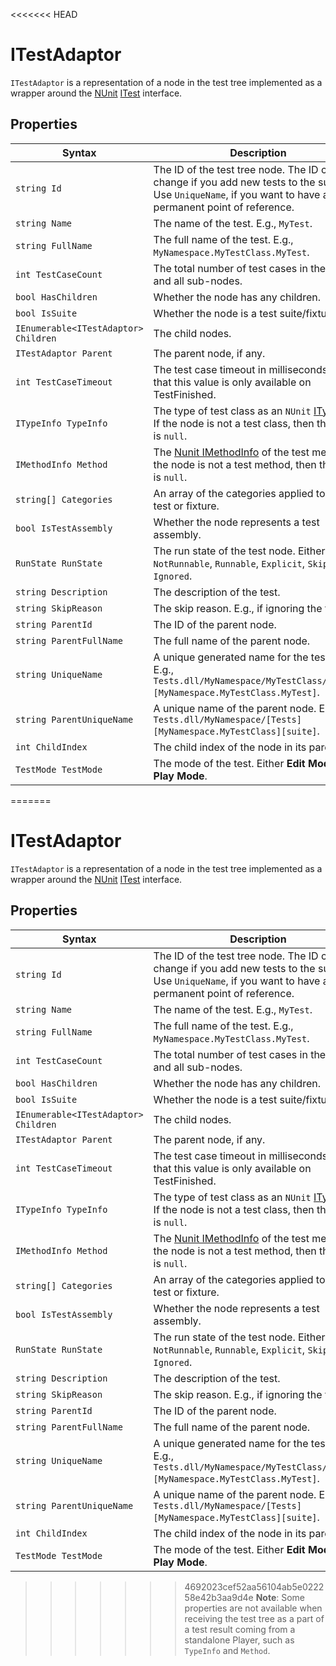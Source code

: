 <<<<<<< HEAD
# ITestAdaptor
`ITestAdaptor` is a representation of a node in the test tree implemented as a wrapper around the [NUnit](http://www.nunit.org/) [ITest](https://github.com/nunit/nunit/blob/master/src/NUnitFramework/framework/Interfaces/ITest.cs) interface.

## Properties

| Syntax     | Description                                                  |
| ---------- | ------------------------------------------------------------ |
| `string Id`               | The ID of the test tree node. The ID can change if you add new tests to the suite. Use `UniqueName`, if you want to have a more permanent point of reference. |
| `string Name`             | The name of the test. E.g., `MyTest`. |
| `string FullName`         | The full name of the test. E.g., `MyNamespace.MyTestClass.MyTest`. |
| `int TestCaseCount`       | The total number of test cases in the node and all sub-nodes. |
| `bool HasChildren`        | Whether the node has any children. |
| `bool IsSuite`            | Whether the node is a test suite/fixture. |
| `IEnumerable<ITestAdaptor> Children` | The child nodes. |
| `ITestAdaptor Parent`     | The parent node, if any. |
| `int TestCaseTimeout`     | The test case timeout in milliseconds. Note that this value is only available on TestFinished. |
| `ITypeInfo TypeInfo`      | The type of test class as an `NUnit` [ITypeInfo](https://github.com/nunit/nunit/blob/master/src/NUnitFramework/framework/Interfaces/ITypeInfo.cs). If the node is not a test class, then the value is `null`. |
| `IMethodInfo Method`      | The [Nunit IMethodInfo](https://github.com/nunit/nunit/blob/master/src/NUnitFramework/framework/Interfaces/IMethodInfo.cs) of the test method. If the node is not a test method, then the value is `null`. |
| `string[] Categories`     | An array of the categories applied to the test or fixture. |
| `bool IsTestAssembly`     | Whether the node represents a test assembly. |
| `RunState RunState`       | The run state of the test node. Either `NotRunnable`, `Runnable`, `Explicit`, `Skipped`, or `Ignored`. |
| `string Description`      | The description of the test. |
| `string SkipReason`       | The skip reason. E.g., if ignoring the test. |
| `string ParentId`         | The ID of the parent node. |
| `string ParentFullName`   | The full name of the parent node. |
| `string UniqueName`       | A unique generated name for the test node. E.g., `Tests.dll/MyNamespace/MyTestClass/[Tests][MyNamespace.MyTestClass.MyTest]`. |
| `string ParentUniqueName` | A unique name of the parent node. E.g., `Tests.dll/MyNamespace/[Tests][MyNamespace.MyTestClass][suite]`. |
| `int ChildIndex`          | The child index of the node in its parent. |
| `TestMode TestMode`       | The mode of the test. Either **Edit Mode** or **Play Mode**. |

=======
# ITestAdaptor
`ITestAdaptor` is a representation of a node in the test tree implemented as a wrapper around the [NUnit](http://www.nunit.org/) [ITest](https://github.com/nunit/nunit/blob/master/src/NUnitFramework/framework/Interfaces/ITest.cs) interface.

## Properties

| Syntax     | Description                                                  |
| ---------- | ------------------------------------------------------------ |
| `string Id`               | The ID of the test tree node. The ID can change if you add new tests to the suite. Use `UniqueName`, if you want to have a more permanent point of reference. |
| `string Name`             | The name of the test. E.g., `MyTest`. |
| `string FullName`         | The full name of the test. E.g., `MyNamespace.MyTestClass.MyTest`. |
| `int TestCaseCount`       | The total number of test cases in the node and all sub-nodes. |
| `bool HasChildren`        | Whether the node has any children. |
| `bool IsSuite`            | Whether the node is a test suite/fixture. |
| `IEnumerable<ITestAdaptor> Children` | The child nodes. |
| `ITestAdaptor Parent`     | The parent node, if any. |
| `int TestCaseTimeout`     | The test case timeout in milliseconds. Note that this value is only available on TestFinished. |
| `ITypeInfo TypeInfo`      | The type of test class as an `NUnit` [ITypeInfo](https://github.com/nunit/nunit/blob/master/src/NUnitFramework/framework/Interfaces/ITypeInfo.cs). If the node is not a test class, then the value is `null`. |
| `IMethodInfo Method`      | The [Nunit IMethodInfo](https://github.com/nunit/nunit/blob/master/src/NUnitFramework/framework/Interfaces/IMethodInfo.cs) of the test method. If the node is not a test method, then the value is `null`. |
| `string[] Categories`     | An array of the categories applied to the test or fixture. |
| `bool IsTestAssembly`     | Whether the node represents a test assembly. |
| `RunState RunState`       | The run state of the test node. Either `NotRunnable`, `Runnable`, `Explicit`, `Skipped`, or `Ignored`. |
| `string Description`      | The description of the test. |
| `string SkipReason`       | The skip reason. E.g., if ignoring the test. |
| `string ParentId`         | The ID of the parent node. |
| `string ParentFullName`   | The full name of the parent node. |
| `string UniqueName`       | A unique generated name for the test node. E.g., `Tests.dll/MyNamespace/MyTestClass/[Tests][MyNamespace.MyTestClass.MyTest]`. |
| `string ParentUniqueName` | A unique name of the parent node. E.g., `Tests.dll/MyNamespace/[Tests][MyNamespace.MyTestClass][suite]`. |
| `int ChildIndex`          | The child index of the node in its parent. |
| `TestMode TestMode`       | The mode of the test. Either **Edit Mode** or **Play Mode**. |

>>>>>>> 4692023cef52aa56104ab5e022258e42b3aa9d4e
> **Note**: Some properties are not available when receiving the test tree as a part of a test result coming from a standalone Player, such as `TypeInfo` and `Method`.